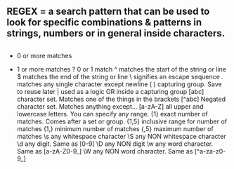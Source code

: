## REGEX = a search pattern that can be used to look for specific combinations & patterns in strings, numbers or in general inside characters.

##
* 0 or more matches
+ 1 or more matches
? 0 or 1 match
^ matches the start of the string or line
$ matches the end of the string or line
\ signifies an escape sequence
. matches any single character except newline
( ) capturing group. Save to reuse later
| used as a logic OR inside a capturing group
[abc] character set. Matches one of the things in the brackets
[^abc] Negated character set. Matches anything except...
[a-zA-Z] all upper and lowercase letters. You can specify any range.
{1} exact number of matches. Comes after a set or group.
{1,5} inclusive range for number of matches
{1,} minimum number of matches
{,5} maximum number of matches
\s any whitespace character
\S any NON whitespace character
\d any digit. Same as [0-9]
\D any NON digit
\w any word character. Same as [a-zA-Z0-9_]
\W any NON word character. Same as [^a-za-z0-9_]
